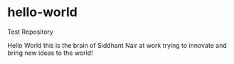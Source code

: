# hello-world
Test Repository

Hello World this is the brain of Siddhant Nair at work trying to innovate and bring new ideas to the world!
